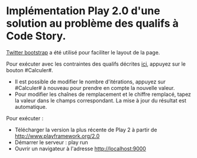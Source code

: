 # Implémentation Play 2.0 d'une solution au problème des qualifs à Code Story.

[Twitter bootstrap](http://twitter.github.com/bootstrap/) a été utilisé pour faciliter le layout de la page.

Pour exécuter avec les contraintes des qualifs décrites [ici](http://www.code-story.net/2011/11/16/foobarqix.html), appuyez sur le bouton #Calculer#.

* Il est possible de modifier le nombre d'itérations, appuyez sur #Calculer# à nouveau pour prendre en compte la nouvelle valeur.
* Pour modifier les chaînes de remplacement et le chiffre remplacé, tapez la valeur dans le champs correspondant. La mise à jour du résultat est automatique.

Pour exécuter :

* Télécharger la version la plus récente de Play 2 à partir de http://www.playframework.org/2.0
* Démarrer le serveur : play run
* Ouvrir un navigateur à l'adresse [http://localhost:9000](http://localhost:9000)

